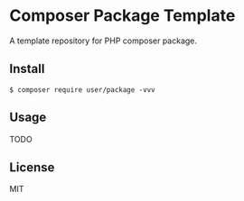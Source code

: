 # Composer Package Template

A template repository for PHP composer package.


## Install

```shell
$ composer require user/package -vvv
```

## Usage

TODO


## License

MIT
